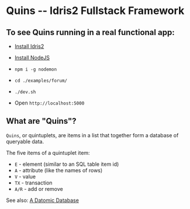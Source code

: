 # Quins -- Idris2 Fullstack Framework

## To see Quins running in a real functional app:

* [Install Idris2](https://github.com/idris-lang/Idris2)
* [Install NodeJS](https://nodejs.org/en/download/)
* `npm i -g nodemon`


* `cd ./examples/forum/`
* `./dev.sh`
* Open `http://localhost:5000`

## What are "Quins"?

`Quins`, or quintuplets, are items in a list that together form a database
of queryable data.

The five items of a quintuplet item:

* `E` - element (similar to an SQL table item id) 
* `A` - attribute (like the names of rows)
* `V` - value
* `TX` - transaction
* `A/R` - add or remove

See also: [A Datomic Database](https://docs.datomic.com/cloud/time/filters.html#example-database)
